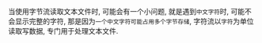 当使用字节流读取文本文件时, 可能会有一个小问题, 就是遇到`中文字符`时, 可能不会显示完整的字符, 那是因为`一个中文字符可能占用多个字节存储`,  字符流以`字符`为单位读取写数据, 专门用于处理文本文件.	